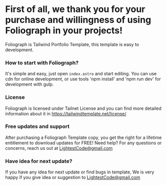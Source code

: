 # First of all, we thank you for your purchase and willingness of using Foliograph in your projects! #

Foliograph is Tailwind Portfolio Template, this template is easy to development.

### How to start with Foliograph? ###

It's simple and easy, just open `index.astro` and start editing. You can use cdn for online development, or use tools 'npm install' and 'npm run dev' for development with gulp.

### License ###

Foliograph is licensed under Tailnet License and you can find more detailed information about it in https://tailwindtemplate.net/license/

### Free updates and support ###

After purchasing a Foliograph Template copy, you get the right for a lifetime entitlement to download updates for FREE! Need help? For any questions or concerns, reach us out at LightestCode@gmail.com

### Have idea for next update? ###

If you have any idea for next update or find bugs in template, We is very happy if you give idea or suggestion to LightestCode@gmail.com